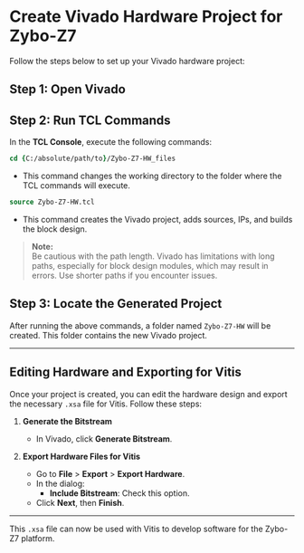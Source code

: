 # Create Vivado Hardware Project for Zybo-Z7

Follow the steps below to set up your Vivado hardware project:

## Step 1: Open Vivado

## Step 2: Run TCL Commands

In the **TCL Console**, execute the following commands:

```tcl
cd {C:/absolute/path/to}/Zybo-Z7-HW_files
```
- This command changes the working directory to the folder where the TCL commands will execute.

```tcl
source Zybo-Z7-HW.tcl
```
- This command creates the Vivado project, adds sources, IPs, and builds the block design.

> **Note:**  
> Be cautious with the path length. Vivado has limitations with long paths, especially for block design modules, which may result in errors. Use shorter paths if you encounter issues.

## Step 3: Locate the Generated Project

After running the above commands, a folder named `Zybo-Z7-HW` will be created. This folder contains the new Vivado project.

---

## Editing Hardware and Exporting for Vitis

Once your project is created, you can edit the hardware design and export the necessary `.xsa` file for Vitis. Follow these steps:

1. **Generate the Bitstream**  
   - In Vivado, click **Generate Bitstream**.

2. **Export Hardware Files for Vitis**  
   - Go to **File** > **Export** > **Export Hardware**.  
   - In the dialog:
     - **Include Bitstream**: Check this option.
   - Click **Next**, then **Finish**.

---

This `.xsa` file can now be used with Vitis to develop software for the Zybo-Z7 platform.
